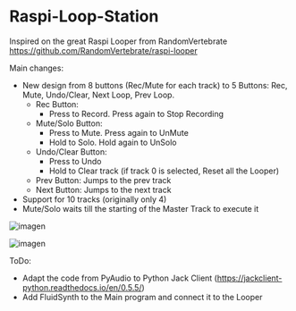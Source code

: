 # Raspi-Loop-Station

Inspired on the great Raspi Looper from RandomVertebrate https://github.com/RandomVertebrate/raspi-looper

Main changes:
- New design from 8 buttons (Rec/Mute for each track) to 5 Buttons: Rec, Mute, Undo/Clear, Next Loop, Prev Loop.
  - Rec Button:
    - Press to Record. Press again to Stop Recording
  - Mute/Solo Button:
    - Press to Mute. Press again to UnMute
    - Hold to Solo. Hold again to UnSolo
  - Undo/Clear Button:
    - Press to Undo
    - Hold to Clear track (if track 0 is selected, Reset all the Looper)
  - Prev Button: Jumps to the prev track
  - Next Button: Jumps to the next track
- Support for 10 tracks (originally only 4)
- Mute/Solo waits till the starting of the Master Track to execute it

![imagen](https://github.com/user-attachments/assets/7e4a752f-1773-4dce-8de1-60d16994fe0f)

![imagen](https://github.com/user-attachments/assets/c0264a8e-3662-4eb9-855b-bd9bf15feecf)

ToDo:
- Adapt the code from PyAudio to Python Jack Client (https://jackclient-python.readthedocs.io/en/0.5.5/)
- Add FluidSynth to the Main program and connect it to the Looper
